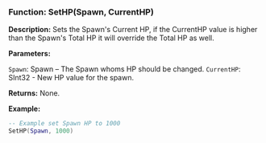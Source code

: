 ### Function: SetHP(Spawn, CurrentHP)

**Description:** Sets the Spawn's Current HP, if the CurrentHP value is higher than the Spawn's Total HP it will override the Total HP as well.

**Parameters:**

`Spawn`: Spawn – The Spawn whoms HP should be changed.
`CurrentHP`: SInt32 - New HP value for the spawn.

**Returns:** None.

**Example:**

```lua
-- Example set Spawn HP to 1000
SetHP(Spawn, 1000)
```